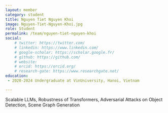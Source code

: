 ```yaml
---
layout: member
category: student
title: Nguyen Tiet Nguyen Khoi
image: Nguyen-Tiet-Nguyen-Khoi.jpg
role: Student
permalink: /team/nguyen-tiet-nguyen-khoi
social:
    # twitter: https://twitter.com/
    # linkedin: https://www.linkedin.com/
    # google-scholar: https://scholar.google.fr/
    # github: https://github.com/
    # website:
    # orcid: https://orcid.org/
    # research-gate: https://www.researchgate.net/
education:
 - 2020-2024 Undergraduate at VinUniversity, Hanoi, Vietnam

---
```


Scalable LLMs, Robustness of Transformers, Adversarial Attacks on Object Detection, Scene Graph Generation
